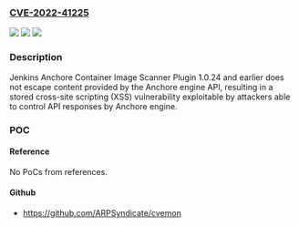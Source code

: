 ### [CVE-2022-41225](https://cve.mitre.org/cgi-bin/cvename.cgi?name=CVE-2022-41225)
![](https://img.shields.io/static/v1?label=Product&message=Jenkins%20Anchore%20Container%20Image%20Scanner%20Plugin&color=blue)
![](https://img.shields.io/static/v1?label=Version&message=%3C%3D%201.0.24%20&color=brighgreen)
![](https://img.shields.io/static/v1?label=Vulnerability&message=CWE-79%3A%20Improper%20Neutralization%20of%20Input%20During%20Web%20Page%20Generation%20('Cross-site%20Scripting')&color=brighgreen)

### Description

Jenkins Anchore Container Image Scanner Plugin 1.0.24 and earlier does not escape content provided by the Anchore engine API, resulting in a stored cross-site scripting (XSS) vulnerability exploitable by attackers able to control API responses by Anchore engine.

### POC

#### Reference
No PoCs from references.

#### Github
- https://github.com/ARPSyndicate/cvemon

